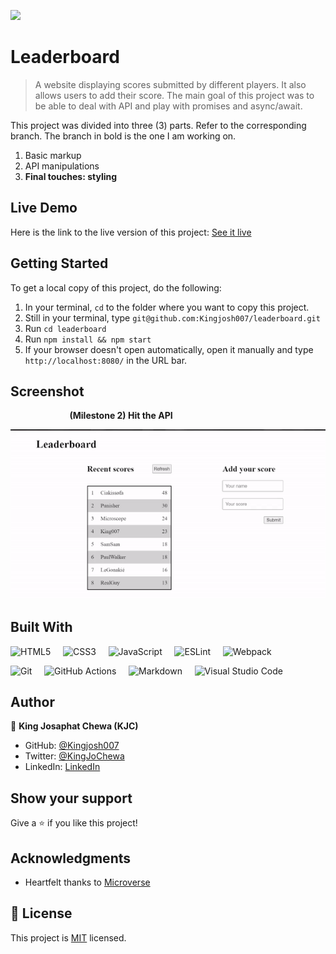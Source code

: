![](https://img.shields.io/badge/Microverse-blueviolet)


# Leaderboard

> A website displaying scores submitted by different players. It also allows users to add their score. The main goal of this project was to be able to deal with API and play with promises and async/await.

This project was divided into three (3) parts. Refer to the corresponding branch. The branch in bold is the one I am working on. 

1. Basic markup
2. API manipulations
3. **Final touches: styling**

## Live Demo

Here is the link to the live version of this project: [See it live](https://kingjosh007.github.io/leaderboard/) 


## Getting Started

To get a local copy of this project, do the following: 

1. In your terminal, `cd` to the folder where you want to copy this project.
2. Still in your terminal, type `git@github.com:Kingjosh007/leaderboard.git` 
3. Run `cd leaderboard`
4. Run `npm install && npm start`
5. If your browser doesn't open automatically, open it manually and type `http://localhost:8080/` in the URL bar.

## Screenshot

&nbsp; &nbsp; &nbsp; &nbsp; &nbsp; &nbsp; &nbsp; &nbsp; &nbsp; &nbsp; &nbsp; &nbsp; **(Milestone 2) Hit the API**

![Milestone 2: Hit the API](screenshots/2-hit-the-api.gif)



## Built With

![HTML5](https://img.shields.io/badge/html5-%23E34F26.svg?style=for-the-badge&logo=html5&logoColor=white) &nbsp; &nbsp;  ![CSS3](https://img.shields.io/badge/css3-%231572B6.svg?style=for-the-badge&logo=css3&logoColor=white) &nbsp; &nbsp; ![JavaScript](https://img.shields.io/badge/javascript-%23323330.svg?style=for-the-badge&logo=javascript&logoColor=%23F7DF1E)  &nbsp; &nbsp; ![ESLint](https://img.shields.io/badge/ESLint-4B3263?style=for-the-badge&logo=eslint&logoColor=white) &nbsp; &nbsp; ![Webpack](https://img.shields.io/badge/webpack-%238DD6F9.svg?style=for-the-badge&logo=webpack&logoColor=black)

![Git](https://img.shields.io/badge/git-%23F05033.svg?style=for-the-badge&logo=git&logoColor=white) &nbsp; &nbsp; ![GitHub Actions](https://img.shields.io/badge/githubactions-%232671E5.svg?style=for-the-badge&logo=githubactions&logoColor=white) &nbsp; &nbsp; ![Markdown](https://img.shields.io/badge/markdown-%23000000.svg?style=for-the-badge&logo=markdown&logoColor=white) &nbsp; &nbsp; ![Visual Studio Code](https://img.shields.io/badge/Visual%20Studio%20Code-0078d7.svg?style=for-the-badge&logo=visual-studio-code&logoColor=white) 


## Author

👤 **King Josaphat Chewa (KJC)**

- GitHub: [@Kingjosh007](https://github.com/Kingjosh007)
- Twitter: [@KingJoChewa](https://twitter.com/KingJoChewa)
- LinkedIn: [LinkedIn](https://www.linkedin.com/in/king-josaphat-chewa-aa154011b/)

## Show your support

Give a ⭐️ if you like this project!


## Acknowledgments

- Heartfelt thanks to [Microverse](https://www.microverse.org/)

## 📝 License

This project is [MIT](./MIT.md) licensed.